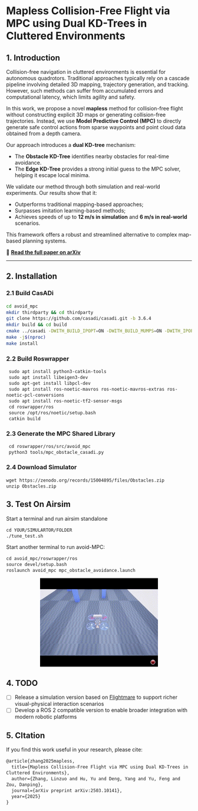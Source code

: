 # Mapless Collision-Free Flight via MPC using Dual KD-Trees in Cluttered Environments

## 1. Introduction

Collision-free navigation in cluttered environments is essential for autonomous quadrotors. Traditional approaches typically rely on a cascade pipeline involving detailed 3D mapping, trajectory generation, and tracking. However, such methods can suffer from accumulated errors and computational latency, which limits agility and safety.

In this work, we propose a novel **mapless** method for collision-free flight without constructing explicit 3D maps or generating collision-free trajectories. Instead, we use **Model Predictive Control (MPC)** to directly generate safe control actions from sparse waypoints and point cloud data obtained from a depth camera.

Our approach introduces a **dual KD-tree** mechanism:
- The **Obstacle KD-Tree** identifies nearby obstacles for real-time avoidance.
- The **Edge KD-Tree** provides a strong initial guess to the MPC solver, helping it escape local minima.

We validate our method through both simulation and real-world experiments. Our results show that it:
- Outperforms traditional mapping-based approaches;
- Surpasses imitation learning-based methods;
- Achieves speeds of up to **12 m/s in simulation** and **6 m/s in real-world** scenarios.

This framework offers a robust and streamlined alternative to complex map-based planning systems.

📄 **[Read the full paper on arXiv](https://arxiv.org/abs/2503.10141)**

---

## 2. Installation

### 2.1 Build CasADi

```bash
cd avoid_mpc
mkdir thirdparty && cd thirdparty
git clone https://github.com/casadi/casadi.git -b 3.6.4
mkdir build && cd build
cmake ../casadi -DWITH_BUILD_IPOPT=ON -DWITH_BUILD_MUMPS=ON -DWITH_IPOPT=ON -DWITH_MUMPS=ON -DWITH_OPENMP=ON -DCMAKE_INSTALL_PREFIX=../
make -j$(nproc)
make install
```
### 2.2 Build Roswrapper
```
 sudo apt install python3-catkin-tools
 sudo apt install libeigen3-dev
 sudo apt-get install libpcl-dev
 sudo apt install ros-noetic-mavros ros-noetic-mavros-extras ros-noetic-pcl-conversions
 sudo apt install ros-noetic-tf2-sensor-msgs
 cd roswrapper/ros
 source /opt/ros/noetic/setup.bash 
 catkin build
```
### 2.3 Generate the MPC Shared Library 
```
 cd roswrapper/ros/src/avoid_mpc
 python3 tools/mpc_obstacle_casadi.py
```
### 2.4 Download Simulator
```
wget https://zenodo.org/records/15004895/files/Obstacles.zip
unzip Obstacles.zip
```
## 3. Test On Airsim

Start a terminal and run airsim standalone
```
cd YOUR/SIMULARTOR/FOLDER
./tune_test.sh
```
Start another terminal to run avoid-MPC:
```
cd avoid_mpc/roswrapper/ros
source devel/setup.bash
roslaunch avoid_mpc mpc_obstacle_avoidance.launch
```
<p align="center">
  <img src="doc/demo.gif"/>
</p>

## 4. TODO

- [ ] Release a simulation version based on [Flightmare](https://github.com/uzh-rpg/flightmare) to support richer visual-physical interaction scenarios
- [ ] Develop a ROS 2 compatible version to enable broader integration with modern robotic platforms

## 5. CItation
If you find this work useful in your research, please cite:

```
@article{zhang2025mapless,
  title={Mapless Collision-Free Flight via MPC using Dual KD-Trees in Cluttered Environments},
  author={Zhang, Linzuo and Hu, Yu and Deng, Yang and Yu, Feng and Zou, Danping},
  journal={arXiv preprint arXiv:2503.10141},
  year={2025}
}
```
